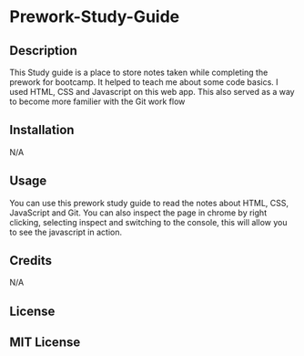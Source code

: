 # Prework-Study-Guide

## Description

This Study guide is a place to store notes taken while completing the prework for bootcamp. It helped to teach me about some code basics. I used HTML, CSS and Javascript on this web app. This also served as a way to become more familier with the Git work flow


## Installation

N/A

## Usage

You can use this prework study guide to read the notes about HTML, CSS, JavaScript and Git.  You can also inspect the page in chrome by right clicking, selecting inspect and switching to the console, this will allow you to see the javascript in action.

## Credits

N/A

## License

MIT License
---

